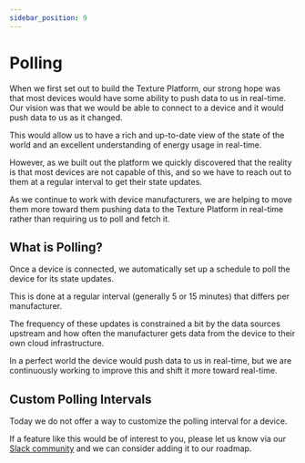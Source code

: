 ```yaml
---
sidebar_position: 9
---
```


# Polling

When we first set out to build the Texture Platform, our strong hope was that most devices would have some ability to push data to us in real-time. Our vision was that we would be able to connect to a device and it would push data to us as it changed. 

This would allow us to have a rich and up-to-date view of the state of the world and an excellent understanding of energy usage in real-time.

However, as we built out the platform we quickly discovered that the reality is that most devices are not capable of this, and so we have to reach out to them at a regular interval to get their state updates.

As we continue to work with device manufacturers, we are helping to move them more toward them pushing data to the Texture Platform in real-time rather than requiring us to poll and fetch it.

## What is Polling?
Once a device is connected, we automatically set up a schedule to poll the device for its state updates. 

This is done at a regular interval (generally 5 or 15 minutes) that differs per manufacturer.

The frequency of these updates is constrained a bit by the data sources upstream and how often the manufacturer gets data from the device to their own cloud infrastructure.

In a perfect world the device would push data to us in real-time, but we are continuously working to improve this and shift it more toward real-time.

## Custom Polling Intervals
Today we do not offer a way to customize the polling interval for a device.

If a feature like this would be of interest to you, please let us know via our [Slack community](/docs/support/slack) and we can consider adding it to our roadmap.
